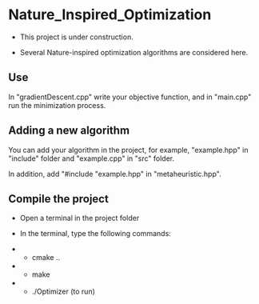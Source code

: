 # Nature_Inspired_Optimization

- This project is under construction.

* Several Nature-inspired optimization algorithms are considered here.

## Use

In "gradientDescent.cpp" write your objective function, and in "main.cpp" run the minimization process.

## Adding a new algorithm

You can add your algorithm in the project, for example, "example.hpp" in "include" folder and "example.cpp" in "src" folder.

In addition, add "#include "example.hpp" in "metaheuristic.hpp".

## Compile the project

- Open a terminal in the project folder

- In the terminal, type the following commands:

- - cmake ..

- - make

- - ./Optimizer (to run)
